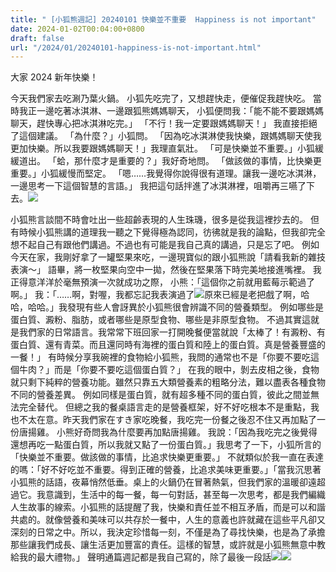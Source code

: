 ```yaml
---
title: " [小狐熊週記] 20240101 快樂並不重要  Happiness is not important"
date: 2024-01-02T00:04:00+0800
draft: false
url: "/2024/01/20240101-happiness-is-not-important.html"
---
```


大家 2024 新年快樂！

今天我們家去吃涮乃葉火鍋。
小狐先吃完了，又想趕快走，便催促我趕快吃。
當時我正一邊吃著冰淇淋、一邊跟狐熊媽媽聊天，
小狐便問我：「能不能不要跟媽媽聊天，趕快專心把冰淇淋吃完。」
「不行！我一定要跟媽媽聊天！」 我直接拒絕了這個建議。
「為什麼？」小狐問。
「因為吃冰淇淋使我快樂，跟媽媽聊天使我更加快樂。所以我要跟媽媽聊天！」我理直氣壯。
「可是快樂並不重要。」小狐緩緩道出。
「蛤，那什麼才是重要的？」我好奇地問。
「做該做的事情，比快樂更重要。」小狐緩慢而堅定。
「嗯……我覺得你說得很有道理。讓我一邊吃冰淇淋，一邊思考一下這個智慧的言語。」
我把這句話拌進了冰淇淋裡，咀嚼再三嚥了下去。![](https://blogger.googleusercontent.com/img/a/AVvXsEiPxrAtsKcFadZm8A0oJ-lDQJdC296_YpXmDar330t6fdaAPhGhKBRPvpI_hV9vglvTBZcVpOs80XkiqLhGC-9xRU1CX792EwG7hEOk3TSbXWODlU27RQmOIZGwlXE7aWSH9KddV-XO8BYvO-A_ViP7h2K-EeOEXDNP9QUkDIl-pFW5-R7vRMHCpWSUExA)



小狐熊言談間不時會吐出一些超齡表現的人生珠璣，很多是從我這裡抄去的。
但有時候小狐熊講的道理我一聽之下覺得極為認同，彷彿就是我的論點，但我卻完全想不起自己有跟他們講過。不過也有可能是我自己真的講過，只是忘了吧。
例如今天在家，我剛好拿了一罐堅果來吃，一邊現寶似的跟小狐熊說「請看我新的雜技表演～」
語畢，將一枚堅果向空中一拋，然後在堅果落下時完美地接進嘴裡。
我正得意洋洋於毫無預演一次就成功之際，
小熊：「這個你之前就用藍莓示範過了啊。」
我：「……啊，對喔，我都忘記我表演過了![](https://fonts.gstatic.com/s/e/notoemoji/15.0/1f606/32.png)原來已經是老把戲了啊，哈哈，哈哈。」我發現有些人會訝異於小狐熊很會辨識不同的營養類型。
例如哪些是蛋白質、澱粉、脂肪，或者哪些是原型食物、哪些是非原型食物。
不過其實這就是我們家的日常語言。我常常下班回家一打開晚餐便當就說「太棒了！有澱粉、有蛋白質、還有青菜。而且還同時有海裡的蛋白質和陸上的蛋白質。真是營養豐盛的一餐！」
有時候分享我碗裡的食物給小狐熊，我問的通常也不是「你要不要吃這個牛肉？」而是「你要不要吃這個蛋白質？」
在我的眼中，剝去皮相之後，食物就只剩下純粹的營養功能。雖然只靠五大類營養素的粗略分法，難以盡表各種食物不同的營養差異。
例如同樣是蛋白質，就有超多種不同的蛋白質，彼此之間並無法完全替代。
但總之我的餐桌語言走的是營養框架，好不好吃根本不是重點，我也不太在意。昨天我們家在すき家吃晚餐，我吃完一份餐之後忍不住又再加點了一份唐揚雞。
小熊好奇問我為什麼要再加點唐揚雞。
我說：「因為我吃完之後覺得還想再吃一點蛋白質，所以我就又點了一份蛋白質。」我思考了一下，小狐所言的「快樂並不重要。做該做的事情，比追求快樂更重要。」
不就類似於我一直在表達的嗎：「好不好吃並不重要。得到正確的營養，比追求美味更重要。」「當我沉思著小狐熊的話語，夜幕悄然低垂。桌上的火鍋仍在冒著熱氣，但我們家的溫暖卻遠超過它。我意識到，生活中的每一餐，每一句對話，甚至每一次思考，都是我們編織人生故事的線索。小狐熊的話提醒了我，快樂和責任並不相互矛盾，而是可以和諧共處的。就像營養和美味可以共存於一餐中，人生的意義也許就藏在這些平凡卻又深刻的日常之中。所以，我決定珍惜每一刻，不僅是為了尋找快樂，也是為了承擔那些讓我們成長、讓生活更加豐富的責任。這樣的智慧，或許就是小狐熊無意中教給我的最大禮物。」
聲明通篇週記都是我自己寫的，除了最後一段話![](https://fonts.gstatic.com/s/e/notoemoji/15.0/1f923/32.png)![](https://blogger.googleusercontent.com/img/a/AVvXsEgK6zCdJ5FjD9x_lOh1GtPvi-p2P30gwMs29o9_dtDyEoS_s-ZpQXbpw3tGtZDbuSwYndEhFxPmzBDnJIa6W91_F6k57hr_Kbxp5s124TFavM3SAd-mMGs1xDn0NsEHIH0EqYa4tRchYGd3zJjOrftpGYvNjt9Mjw1WsilrAf3enT_SaDQ-UnX69SJrozU)




